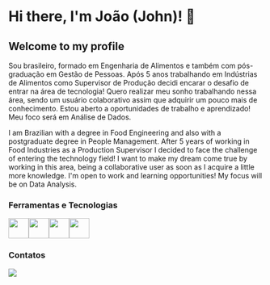 # Hi there, I'm João (John)! 👋
## Welcome to my profile

Sou brasileiro, formado em Engenharia de Alimentos e também com pós-graduação em Gestão de Pessoas. Após 5 anos trabalhando em Indústrias de Alimentos como Supervisor de Produção decidi encarar o desafio de entrar na área de tecnologia! Quero realizar meu sonho trabalhando nessa área, sendo um usuário colaborativo assim que adquirir um pouco mais de conhecimento. Estou aberto a oportunidades de trabalho e aprendizado!
Meu foco será em Análise de Dados.

I am Brazilian with a degree in Food Engineering and also with a postgraduate degree in People Management. After 5 years of working in Food Industries as a Production Supervisor I decided to face the challenge of entering the technology field! I want to make my dream come true by working in this area, being a collaborative user as soon as I acquire a little more knowledge. I'm open to work and learning opportunities!
My focus will be on Data Analysis.


### Ferramentas e Tecnologias 
<img src="https://cdn.jsdelivr.net/gh/devicons/devicon@latest/icons/azuresqldatabase/azuresqldatabase-original.svg" width="40" height="40"/><img src="https://logohistory.net/wp-content/uploads/2023/05/Power-BI-Logo-2013.png" width="40" height="40"/><img src="https://logodownload.org/wp-content/uploads/2020/04/excel-logo-1.png" width="40" height="40"/><img src="https://cdn.jsdelivr.net/gh/devicons/devicon/icons/python/python-original.svg" width="40" height="40"/>
          
          

### Contatos
<a href="https://www.linkedin.com/in/joaozanette" target="_blank"><img loading="lazy" src="https://img.shields.io/badge/-LinkedIn-%230077B5?style=for-the-badge&logo=linkedin&logoColor=white" target="_blank"></a>


